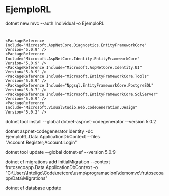 # EjemploRL
dotnet new mvc --auth Individual -o EjemploRL

# 
    <PackageReference Include="Microsoft.AspNetCore.Diagnostics.EntityFrameworkCore" Version="5.0.9" />
    <PackageReference Include="Microsoft.AspNetCore.Identity.EntityFrameworkCore" Version="5.0.9" />
    <PackageReference Include="Microsoft.AspNetCore.Identity.UI" Version="5.0.9" />
    <PackageReference Include="Microsoft.EntityFrameworkCore.Tools" Version="5.0.9" />
    <PackageReference Include="Npgsql.EntityFrameworkCore.PostgreSQL" Version="5.0.7" />
    <PackageReference Include="Microsoft.EntityFrameworkCore.SqlServer" Version="5.0.9" />
    <PackageReference Include="Microsoft.VisualStudio.Web.CodeGeneration.Design" Version="5.0.2" />

dotnet tool install --global dotnet-aspnet-codegenerator --version 5.0.2

dotnet aspnet-codegenerator identity -dc EjemploRL.Data.ApplicationDbContext --files "Account.Register;Account.Login"

dotnet tool update --global dotnet-ef --version 5.0.9

dotnet ef migrations add InitialMigration --context frutosecoapp.Data.ApplicationDbContext -o "C:\Users\Inteligo\Code\netcore\usmp\programacionI\demomvc\frutosecoapp\Data\Migrations"

dotnet ef database update





